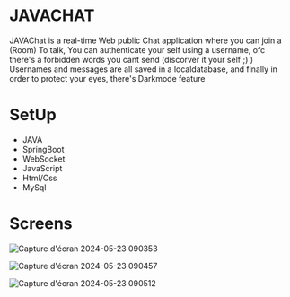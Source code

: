 # JAVACHAT
JAVAChat is a real-time Web public Chat application where you can join a (Room) To talk, You can authenticate your self using a username, ofc there's a forbidden words you cant send (discorver it your self ;) ) 
Usernames and messages are all saved in a localdatabase, and finally in order to protect your eyes, there's Darkmode feature


# SetUp 
* JAVA
* SpringBoot
* WebSocket
* JavaScript 
* Html/Css
* MySql

# Screens
![Capture d'écran 2024-05-23 090353](https://github.com/ouaskanas/JavaChat/assets/83678973/42730068-d12f-4923-901f-4aa1e2370e6e)

![Capture d'écran 2024-05-23 090457](https://github.com/ouaskanas/JavaChat/assets/83678973/99fc28e6-9086-4396-b5ef-2a5e327bd6f1)

![Capture d'écran 2024-05-23 090512](https://github.com/ouaskanas/JavaChat/assets/83678973/8f6a36c8-2ce1-458c-b48e-8afea24ef045)


